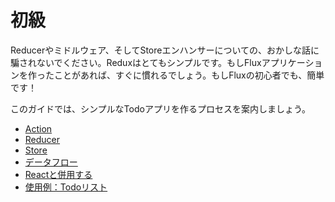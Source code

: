 # 初級

Reducerやミドルウェア、そしてStoreエンハンサーについての、おかしな話に騙されないでください。Reduxはとてもシンプルです。もしFluxアプリケーションを作ったことがあれば、すぐに慣れるでしょう。もしFluxの初心者でも、簡単です！

このガイドでは、シンプルなTodoアプリを作るプロセスを案内しましょう。

* [Action](Actions.md)
* [Reducer](Reducers.md)
* [Store](Store.md)
* [データフロー](DataFlow.md)
* [Reactと併用する](UsageWithReact.md)
* [使用例：Todoリスト](ExampleTodoList.md)
